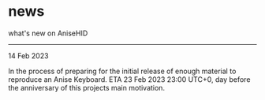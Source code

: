 # news
what's new on AniseHID

---------------------
14 Feb 2023

In the process of preparing for the initial release of enough material to reproduce an Anise Keyboard. ETA 23 Feb 2023 23:00 UTC+0, day before the anniversary of this projects main motivation.
